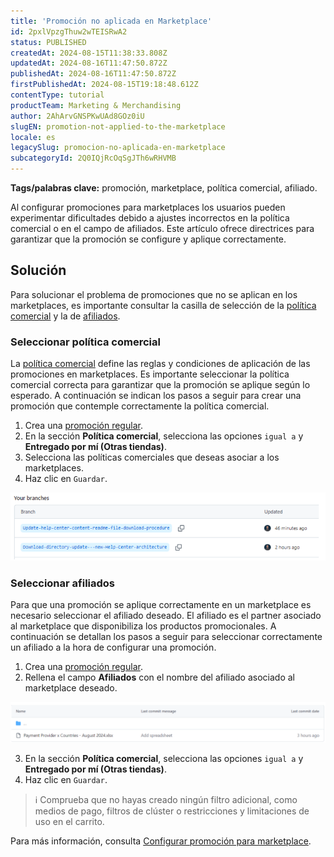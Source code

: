 ```yaml
---
title: 'Promoción no aplicada en Marketplace'
id: 2pxlVpzgThuw2wTEISRwA2
status: PUBLISHED
createdAt: 2024-08-15T11:38:33.808Z
updatedAt: 2024-08-16T11:47:50.872Z
publishedAt: 2024-08-16T11:47:50.872Z
firstPublishedAt: 2024-08-15T19:18:48.612Z
contentType: tutorial
productTeam: Marketing & Merchandising
author: 2AhArvGNSPKwUAd8GOz0iU
slugEN: promotion-not-applied-to-the-marketplace
locale: es
legacySlug: promocion-no-aplicada-en-marketplace
subcategoryId: 2Q0IQjRcOqSgJTh6wRHVMB
---
```


__Tags/palabras clave:__ promoción, marketplace, política comercial, afiliado.

Al configurar promociones para marketplaces los usuarios pueden experimentar dificultades debido a ajustes incorrectos en la política comercial o en el campo de afiliados. Este artículo ofrece directrices para garantizar que la promoción se configure y aplique correctamente.

## Solución
Para solucionar el problema de promociones que no se aplican en los marketplaces, es importante consultar la casilla de selección de la [política comercial](#seleccionar-política-comercial) y la de [afiliados](#seleccionar-afiliados). 

### Seleccionar política comercial
La [política comercial](https://help.vtex.com/es/tutorial/o-que-e-uma-politica-comercial--563tbcL0TYKEKeOY4IAgAE) define las reglas y condiciones de aplicación de las promociones en marketplaces. Es importante seleccionar la política comercial correcta para garantizar que la promoción se aplique según lo esperado. A continuación se indican los pasos a seguir para crear una promoción que contemple correctamente la política comercial.

1. Crea una [promoción regular](https://help.vtex.com/es/tracks/promocoes--6asfF1vFYiZgTQtOzwJchR/7FjbeZdE2KMwk5L1t98pZI#).
2. En la sección __Política comercial__, selecciona las opciones `igual a` y __Entregado por mí (Otras tiendas)__.
3. Selecciona las políticas comerciales que deseas asociar a los marketplaces.
4. Haz clic en `Guardar`.

![Dados gerais da promoção - ES](https://raw.githubusercontent.com/vtexdocs/help-center-content/refs/heads/main/_1.png)

### Seleccionar afiliados
Para que una promoción se aplique correctamente en un marketplace es necesario seleccionar el afiliado deseado. El afiliado es el partner asociado al marketplace que disponibiliza los productos promocionales. A continuación se detallan los pasos a seguir para seleccionar correctamente un afiliado a la hora de configurar una promoción.

<ol>
  <li>Crea una <a href="https://help.vtex.com/es/tracks/promocoes--6asfF1vFYiZgTQtOzwJchR/7FjbeZdE2KMwk5L1t98pZI#">promoción regular</a>.</li>
  <li>Rellena el campo <strong>Afiliados</strong> con el nombre del afiliado asociado al marketplace deseado.</li>
</ol>

  ![condições para promoção - ES](https://raw.githubusercontent.com/vtexdocs/help-center-content/refs/heads/main/_2.png)

<ol start="3"> 
  <li>En la sección <strong>Política comercial</strong>, selecciona las opciones <code>igual a</code> y <strong>Entregado por mí (Otras tiendas)</strong>.</li>
  <li>Haz clic en <code>Guardar</code>.</li>
</ol>

>ℹ️ Comprueba que no hayas creado ningún filtro adicional, como medios de pago, filtros de clúster o restricciones y limitaciones de uso en el carrito.

Para más información, consulta [Configurar promoción para marketplace](https://help.vtex.com/es/tutorial/configurando-promocao-para-marketplace/).
